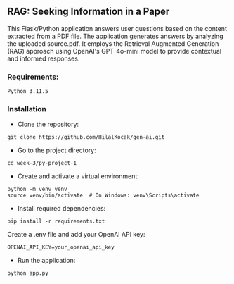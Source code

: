 ## RAG: Seeking Information in a Paper
This Flask/Python application answers user questions based on the content extracted from a PDF file. The application generates answers by analyzing the uploaded source.pdf. It employs the Retrieval Augmented Generation (RAG) approach using OpenAI's GPT-4o-mini model to provide contextual and informed responses.
### Requirements:
    Python 3.11.5 
### Installation

- Clone the repository:
```
git clone https://github.com/HilalKocak/gen-ai.git
```
- Go to the project directory:
```
cd week-3/py-project-1
```
- Create and activate a virtual environment:
```
python -m venv venv
source venv/bin/activate  # On Windows: venv\Scripts\activate
```
- Install required dependencies:
```
pip install -r requirements.txt
```
Create a .env file and add your OpenAI API key:
```
OPENAI_API_KEY=your_openai_api_key
```

- Run the application:
```
python app.py
```